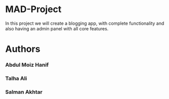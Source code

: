 # MAD-Project
<p>In this project we will create a blogging app, with complete functionality and also having an admin panel with all core features.</p>
</hr>

# Authors
### Abdul Moiz Hanif
### Talha Ali
### Salman Akhtar
